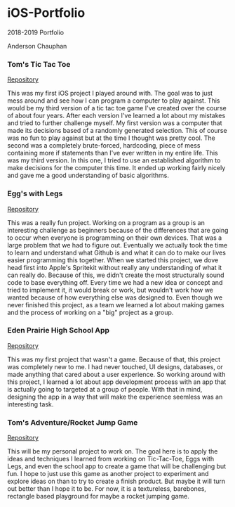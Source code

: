 # iOS-Portfolio
2018-2019 Portfolio

Anderson Chauphan

### Tom's Tic Tac Toe
[Repository](https://github.com/chauphana/Tom-s-Tic-Tac-Toe)

This was my first iOS project I played around with. The goal was to just mess around and see how I can program a computer to play against. This would be my third version of a tic tac toe game I've created over the course of about four years. After each version I've learned a lot about my mistakes and tried to further challenge myself. My first version was a computer that made its decisions based of a randomly generated selection. This of course was no fun to play against but at the time I thought was pretty cool. The second was a completely brute-forced, hardcoding, piece of mess containing more if statements than I've ever written in my entire life. This was my third version. In this one, I tried to use an established algorithm to make decisions for the computer this time. It ended up working fairly nicely and gave me a good understanding of basic algorithms.

### Egg's with Legs
[Repository](https://github.com/chauphana/Eggs-with-Legs/tree/master2)

This was a really fun project. Working on a program as a group is an interesting challenge as beginners because of the differences that are going to occur when everyone is programming on their own devices. That was a large problem that we had to figure out. Eventually we actually took the time to learn and understand what Github is and what it can do to make our lives easier programming this together. When we started this project, we dove head first into Apple's Spritekit without really any understanding of what it can really do. Because of this, we didn't create the most structurally sound code to base everything off. Every time we had a new idea or concept and tried to implement it, it would break or work, but wouldn't work how we wanted because of how everything else was designed to. Even though we never finished this project, as a team we learned a lot about making games and the process of working on a "big" project as a group. 


### Eden Prairie High School App
[Repository](https://github.com/EPCompSci/EagleNation)

This was my first project that wasn't a game. Because of that, this project was completely new to me. I had never touched, UI designs, databases, or made anything that cared about a user experience. So working around with this project, I learned a lot about app development process with an app that is actually going to targeted at a group of people. With that in mind, designing the app in a way that will make the experience seemless was an interesting task. 

### Tom's Adventure/Rocket Jump Game
[Repository](https://github.com/chauphana/Tom-s-Adventure)

This will be my personal project to work on. The goal here is to apply the ideas and techniques I learned from working on Tic-Tac-Toe, Eggs with Legs, and even the school app to create a game that will be challenging but fun. I hope to just use this game as another project to experiment and explore ideas on than to try to create a finish product. But maybe it will turn out better than I hope it to be. For now, it is a textureless, barebones, rectangle based playground for maybe a rocket jumping game.



